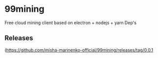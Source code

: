 # 99mining
Free cloud mining client based on electron + nodejs + yarn Dep's <br />
## Releases 
(https://github.com/misha-marinenko-official/99mining/releases/tag/0.0.1
